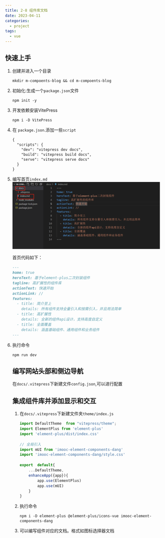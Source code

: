 ```yaml
---
title: 2-8 组件库文档
date: 2023-04-11
categories:
  - project
tags:
  - vue
---
```


## 快速上手

1. 创建并进入一个目录

   ```
   mkdir m-compoents-blog && cd m-compoents-blog
   ```

   

2. 初始化:生成一个`package.json`文件

   ```
   npm init -y
   ```

   

3. 开发依赖安装VitePress

   ```
   npm i -D VitePress
   ```

4. 在 `package.json`.添加一些`script`

   ```
   {
     "scripts": {
       "dev": "vitepress dev docs",
       "build": "vitepress build docs",
       "serve": "vitepress serve docs"
     }
   }
   ```

5. 编写首页`index.md`![](.\img\bg6.png)

   首页代码如下：

   ```markdown
   ---
   home: true
   heroText: 基于element-plus二次封装组件
   tagline: 高扩展性的组件库
   actionText: 快速开始
   actionLink: //
   features:
     - title: 简介至上
       details: 所有组件支持全量引入和按需引入，并且用法简单
     - title: 高扩展性
       details: 全新的组件api设计，支持高度自定义
     - title: 全面覆盖
       details: 涵盖基础组件、通用组件和业务组件
   ---
   ```

6. 执行命令

   ```
   npm run dev
   ```

   ## 编写网站头部和侧边导航

   在`docs/.vitepress`下新建文件`config.json`,可以进行配置

   ## 集成组件库并添加显示和交互

   1. 在`docs/.vitepress`下新建文件夹`theme/index.js`

      ```javascript
      import DefaultTheme  from "vitepress/theme";
      import ElementPlus from 'element-plus'
      import 'element-plus/dist/index.css'
      
      // 全局引入
      import mUI from 'imooc-element-components-dang'
      import 'imooc-element-components-dang/style.css'
      
      export  default{
          ...DefaultTheme,
          enhanceApp({app}){
              app.use(ElementPlus)
              app.use(mUI)
          }
      }
      ```

      

   2. 执行命令

      ```
      npm i -D element-plus @element-plus/icons-vue imooc-element-components-dang
      ```

   3. 可以编写组件对应的文档。格式如图标选择器文档